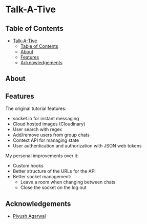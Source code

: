 # Talk-A-Tive

## Table of Contents

- [Talk-A-Tive](#talk-a-tive)
  - [Table of Contents](#table-of-contents)
  - [About](#about)
  - [Features](#features)
  - [Acknowledgements](#acknowledgements)

## About

## Features

The original tutorial features:

- socket.io for instant messaging
- Cloud hosted images (Cloudinary)
- User search with regex
- Add/remove users from group chats
- Context API for managing state
- User authentication and authorization with JSON web tokens

My personal improvements over it:

- Custom hooks
- Better structure of the URLs for the API
- Better socket management:
  - Leave a room when changing between chats
  - Close the socket on the log out

## Acknowledgements

- [Piyush Agarwal](https://github.com/piyush-eon)
